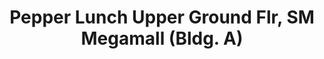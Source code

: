 ---
addr: ' Upper Ground Flr, SM Megamall (Bldg. A)'
city: Mandaluyong
country: Philippines
description: Upper Ground Flr, SM Megamall (Bldg. A) (btwn Julia Vargas St. & Epifanio
  delos Santos Ave.) Mandaluyong City Lungsod ng Mandaluyong
id: 4e4de93c18383eb2af0c4022
lat: 14.58624730620471
lng: 121.05657033942458
title: Pepper Lunch Upper Ground Flr, SM Megamall (Bldg. A)
venue: Pepper Lunch
---